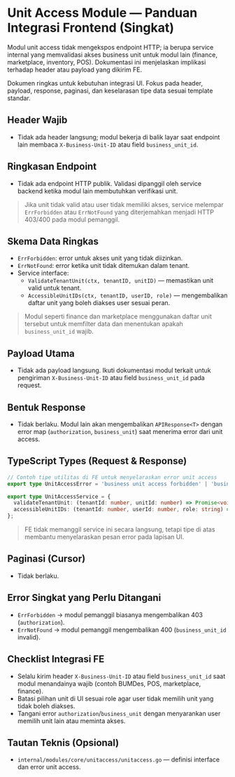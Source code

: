 # Unit Access Module — Panduan Integrasi Frontend (Singkat)

Modul unit access tidak mengekspos endpoint HTTP; ia berupa service internal yang memvalidasi akses business unit untuk modul lain (finance, marketplace, inventory, POS). Dokumentasi ini menjelaskan implikasi terhadap header atau payload yang dikirim FE.

Dokumen ringkas untuk kebutuhan integrasi UI. Fokus pada header, payload, response, paginasi, dan keselarasan tipe data sesuai template standar.

## Header Wajib

- Tidak ada header langsung; modul bekerja di balik layar saat endpoint lain membaca `X-Business-Unit-ID` atau field `business_unit_id`.

## Ringkasan Endpoint

- Tidak ada endpoint HTTP publik. Validasi dipanggil oleh service backend ketika modul lain membutuhkan verifikasi unit.

> Jika unit tidak valid atau user tidak memiliki akses, service melempar `ErrForbidden` atau `ErrNotFound` yang diterjemahkan menjadi HTTP 403/400 pada modul pemanggil.

## Skema Data Ringkas

- `ErrForbidden`: error untuk akses unit yang tidak diizinkan.
- `ErrNotFound`: error ketika unit tidak ditemukan dalam tenant.
- Service interface:
  - `ValidateTenantUnit(ctx, tenantID, unitID)` — memastikan unit valid untuk tenant.
  - `AccessibleUnitIDs(ctx, tenantID, userID, role)` — mengembalikan daftar unit yang boleh diakses user sesuai peran.

> Modul seperti finance dan marketplace menggunakan daftar unit tersebut untuk memfilter data dan menentukan apakah `business_unit_id` wajib.

## Payload Utama

- Tidak ada payload langsung. Ikuti dokumentasi modul terkait untuk pengiriman `X-Business-Unit-ID` atau field `business_unit_id` pada request.

## Bentuk Response

- Tidak berlaku. Modul lain akan mengembalikan `APIResponse<T>` dengan error map (`authorization`, `business_unit`) saat menerima error dari unit access.

## TypeScript Types (Request & Response)

```ts
// Contoh tipe utilitas di FE untuk menyelaraskan error unit access
export type UnitAccessError = 'business unit access forbidden' | 'business unit not found';

export type UnitAccessService = {
  validateTenantUnit: (tenantId: number, unitId: number) => Promise<void>;
  accessibleUnitIDs: (tenantId: number, userId: number, role: string) => Promise<number[]>;
};
```

> FE tidak memanggil service ini secara langsung, tetapi tipe di atas membantu menyelaraskan pesan error pada lapisan UI.

## Paginasi (Cursor)

- Tidak berlaku.

## Error Singkat yang Perlu Ditangani

- `ErrForbidden` → modul pemanggil biasanya mengembalikan 403 (`authorization`).
- `ErrNotFound` → modul pemanggil mengembalikan 400 (`business_unit_id` invalid).

## Checklist Integrasi FE

- Selalu kirim header `X-Business-Unit-ID` atau field `business_unit_id` saat modul menandainya wajib (contoh BUMDes, POS, marketplace, finance).
- Batasi pilihan unit di UI sesuai role agar user tidak memilih unit yang tidak boleh diakses.
- Tangani error `authorization`/`business_unit` dengan menyarankan user memilih unit lain atau meminta akses.

## Tautan Teknis (Opsional)

- `internal/modules/core/unitaccess/unitaccess.go` — definisi interface dan error unit access.
